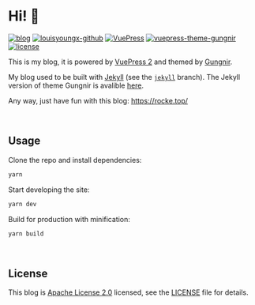 # Hi! 🧐

[![blog](https://img.shields.io/badge/Blog-louisyoung-red?style=flat-square)](https://rocke.top/) [![louisyoungx-github](https://img.shields.io/badge/GitHub-louisyoungx-6A7EC2?style=flat-square)](https://github.com/louisyoungx) [![VuePress](https://img.shields.io/badge/VuePress-build-1aad19?style=flat-square)](https://github.com/vuejs/vuepress) [![vuepress-theme-gungnir](https://img.shields.io/badge/Gungnir-theme-26a2ff?style=flat-square)](https://github.com/Renovamen/vuepress-theme-gungnir) [![license](https://img.shields.io/badge/License-Apache--2.0-orange?style=flat-square)](LICENSE)


This is my blog, it is powered by [VuePress 2](https://v2.vuepress.vuejs.org/) and themed by [Gungnir](https://github.com/Renovamen/vuepress-theme-gungnir).

My blog used to be built with [Jekyll](https://jekyllrb.com/) (see the [`jekyll`](https://github.com/Renovamen/renovamen.github.io/tree/jekyll) branch). The Jekyll version of theme Gungnir is avalible [here](https://github.com/Renovamen/jekyll-theme-gungnir).

Any way, just have fun with this blog: https://rocke.top/


&nbsp;

## Usage

Clone the repo and install dependencies:

```bash
yarn
```

Start developing the site:

```bash
yarn dev
```

Build for production with minification:

```bash
yarn build
```


&nbsp;

## License

This blog is [Apache License 2.0](https://www.apache.org/licenses/LICENSE-2.0) licensed, see the [LICENSE](LICENSE) file for details.
